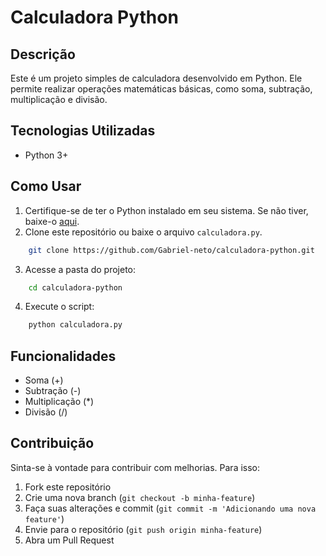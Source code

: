 # Calculadora Python

## Descrição

Este é um projeto simples de calculadora desenvolvido em Python. Ele permite realizar operações matemáticas básicas, como soma, subtração, multiplicação e divisão.

## Tecnologias Utilizadas

- Python 3+

## Como Usar

1. Certifique-se de ter o Python instalado em seu sistema. Se não tiver, baixe-o [aqui](https://www.python.org/downloads/).
2. Clone este repositório ou baixe o arquivo `calculadora.py`.

```sh
    git clone https://github.com/Gabriel-neto/calculadora-python.git
```

3. Acesse a pasta do projeto:

```sh
    cd calculadora-python
```

4. Execute o script:

```sh
    python calculadora.py
```

## Funcionalidades

- Soma (+)
- Subtração (-)
- Multiplicação (\*)
- Divisão (/)

## Contribuição

Sinta-se à vontade para contribuir com melhorias. Para isso:

1. Fork este repositório
2. Crie uma nova branch (`git checkout -b minha-feature`)
3. Faça suas alterações e commit (`git commit -m 'Adicionando uma nova feature'`)
4. Envie para o repositório (`git push origin minha-feature`)
5. Abra um Pull Request



